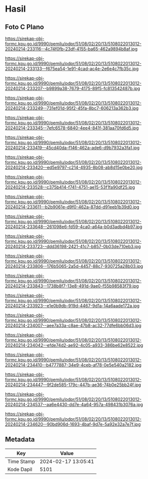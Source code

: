 # Hasil

## Foto C Plano

https://sirekap-obj-formc.kpu.go.id/9990/pemilu/pdpr/51/08/02/20/13/5108022013012-20240214-233116--4c74f0fb-23df-4155-ba65-462a9894b8af.jpg

https://sirekap-obj-formc.kpu.go.id/9990/pemilu/pdpr/51/08/02/20/13/5108022013012-20240214-233133--f675ea54-1e91-4cad-ac4e-2e6e4c7fb35c.jpg

https://sirekap-obj-formc.kpu.go.id/9990/pemilu/pdpr/51/08/02/20/13/5108022013012-20240214-233207--b9899a38-7679-4175-89f5-fc813542487b.jpg

https://sirekap-obj-formc.kpu.go.id/9990/pemilu/pdpr/51/08/02/20/13/5108022013012-20240214-233249--731ef01d-95f2-45fa-8bc7-606213a362b3.jpg

https://sirekap-obj-formc.kpu.go.id/9990/pemilu/pdpr/51/08/02/20/13/5108022013012-20240214-233345--7efc6578-6840-4ee4-841f-381aa70fd6d5.jpg

https://sirekap-obj-formc.kpu.go.id/9990/pemilu/pdpr/51/08/02/20/13/5108022013012-20240214-233419--45cd40da-f146-462a-ade6-d9b7932a3fa1.jpg

https://sirekap-obj-formc.kpu.go.id/9990/pemilu/pdpr/51/08/02/20/13/5108022013012-20240214-233420--ed5e9797-c214-4935-8b08-ab8d15e0be20.jpg

https://sirekap-obj-formc.kpu.go.id/9990/pemilu/pdpr/51/08/02/20/13/5108022013012-20240214-233528--c375b414-f741-4751-ae15-53f1fa90df25.jpg

https://sirekap-obj-formc.kpu.go.id/9990/pemilu/pdpr/51/08/02/20/13/5108022013012-20240214-233611--b2b9061e-d9f0-462a-87dd-d91eeb1b39d0.jpg

https://sirekap-obj-formc.kpu.go.id/9990/pemilu/pdpr/51/08/02/20/13/5108022013012-20240214-233648--261098e6-fd59-4ca0-a64a-b0d3adbd4b97.jpg

https://sirekap-obj-formc.kpu.go.id/9990/pemilu/pdpr/51/08/02/20/13/5108022013012-20240214-233723--ddd36198-2421-41c7-b857-0b03de710eb3.jpg

https://sirekap-obj-formc.kpu.go.id/9990/pemilu/pdpr/51/08/02/20/13/5108022013012-20240214-233806--176b5065-2a5d-4457-88c7-930725a28b03.jpg

https://sirekap-obj-formc.kpu.go.id/9990/pemilu/pdpr/51/08/02/20/13/5108022013012-20240214-233843--1738b8f7-13e8-491d-9ae0-f55b98583f79.jpg

https://sirekap-obj-formc.kpu.go.id/9990/pemilu/pdpr/51/08/02/20/13/5108022013012-20240214-233923--e1e0b9db-919d-4467-9d1a-14a6aade172a.jpg

https://sirekap-obj-formc.kpu.go.id/9990/pemilu/pdpr/51/08/02/20/13/5108022013012-20240214-234007--aee7a33a-c8ae-47b8-ac32-77dfe6bb06d3.jpg

https://sirekap-obj-formc.kpu.go.id/9990/pemilu/pdpr/51/08/02/20/13/5108022013012-20240214-234042--efde74d2-ae92-4c05-a933-386be62e8522.jpg

https://sirekap-obj-formc.kpu.go.id/9990/pemilu/pdpr/51/08/02/20/13/5108022013012-20240214-234410--b4777887-34e9-4ceb-af78-0e5e540a2182.jpg

https://sirekap-obj-formc.kpu.go.id/9990/pemilu/pdpr/51/08/02/20/13/5108022013012-20240214-234447--9f2de585-179c-447b-ae36-74b0e25bb24f.jpg

https://sirekap-obj-formc.kpu.go.id/9990/pemilu/pdpr/51/08/02/20/13/5108022013012-20240214-234537--aa6e4430-dd7e-4a64-957a-498431b3076a.jpg

https://sirekap-obj-formc.kpu.go.id/9990/pemilu/pdpr/51/08/02/20/13/5108022013012-20240214-234620--90bd906d-1693-4baf-9d7e-5a92e32a7e7f.jpg


## Metadata

| Key        | Value               |
| ---------- | ------------------- |
| Time Stamp | 2024-02-17 13:05:41 |
| Kode Dapil | 5101                |



